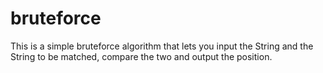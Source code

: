 # bruteforce

This is a simple bruteforce algorithm that lets you input the String and the String to be matched, compare the two and output the position.
